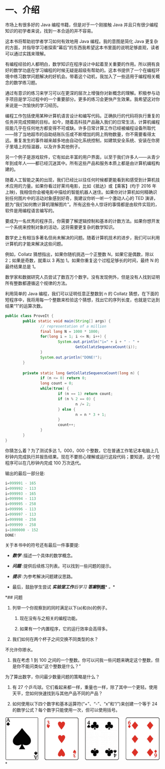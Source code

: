 # 一、介绍

市场上有很多好的 Java 编程书籍，但是对于一个刚接触 Java 并且只有很少编程知识的初学者来说，找到一本合适的并不容易。

这本书将帮助初学者学习如何有效地用 Java 编程。我的意图是简化 Java 更复杂的方面，并指导学习者探索“幕后”的东西我希望这本书里面的说明足够直观，读者可以通过实践来理解。

有编程经验的人都明白，数学知识在程序设计中起着至关重要的作用。所以拥有良好的数学功底在学习编程的时候无疑是超级有帮助的。这本书提供了一个在编程环境中练习数学问题解决的好机会。带着这个动机，我加入了一些适用于编程相关概念的数学练习题。

通过有意识的练习来学习可以在更深的层次上增强你对新概念的理解。积极参与动手项目是学习过程中的一个重要部分。更多的练习会更快产生效果。我希望这对你来说是一次愉快的学习经历。

编程工作包括使用某种计算机语言设计和编写代码。正确执行的代码将执行重复的任务并完成预期的目标。如今，随着高科技产品融入我们的日常生活，计算机编程技能几乎在任何地方都变得不可或缺。许多日常计算工作已经被编程设备所取代——除了当地超市的自助结账队伍或不断增加的网上购物数量，你不需要看得太远。重复发生的事件越来越多地由自动化系统控制，如建筑安全系统、安装在你房子里墙上的恒温器，以及许多其他例子。

另一个例子是游戏软件，它有如此丰富的用户界面，以至于我们许多人——从青少年到成年人——都已经沉迷其中。所有这些产品和服务本质上都是由计算机编程构建的。

随着人工智能之美的出现，我们已经比以往任何时候都更能看到和感受到计算机技术应用的力量。如果你看过好莱坞电影，比如《抵达》或【乘客】(均于 2016 年上映)，我相信你会被电影中描绘的智能机器人迷住。如果你对计算机如何精确识别任何图片中的活动对象感到好奇，我建议你听一听一个激动人心的 TED 演讲，题为“我们如何教计算机理解图片”。所有这些令人惊讶的事情都是由软件实现的，软件是用编程语言编写的。

要成为一名优秀的程序员，你需要了解逻辑控制和基本的计数方法。如果你想开发一个系统来控制对象的活动，这将需要更复杂的数学知识。

数学史上有相当多著名但尚未解决的问题。随着计算机技术的进步，我们可以利用计算机的才能来解决这些问题。

例如，Collatz 猜想指出，如果你随机挑选一个正整数 N，如果它是偶数，除以 2；如果是奇数，就乘以 3 再加 1。如果你重复这个过程足够长的时间，最终 N 的最终结果总是 1。

数学家和数据研究人员尝试了数百万个数字。没有发现例外，但是没有人找到证明所有整数都遵循这个规律的方法。

利用简单的 Java 编程，我们可以证明任意正整数到 n 的 Collatz 猜想，在下面的短程序中，我将用每一个整数来检验这个猜想，找出它的序列长度，也就是它达到结果“1”的运算次数。

```java
public class ProveIt {
        public static void main(String[] args) {
                // representation of a million
                final long N = 1000 * 1000;
                for(long i = 1; i <= N; i++) {
                        System.out.println("i=" + i + " - " +
                                GetCollatzSequenceCount(i));
                }
                System.out.println("DONE!");
        }

        private static long GetCollatzSequenceCount(long n) {
                if (n <= 0) return 0;
                long count = 0;
                while(true) {
                        if (n == 1) return count;
                        if (n % 2 == 0) {
                                n /= 2;
                        } else {
                                n = n * 3 + 1;
                        }
                        count++;
                }
        }
}

```

你猜怎么着？为了测试多达 1，000，000 个整数，它在普通工作笔记本电脑上几秒钟内完成执行并报告结果。现在不要担心理解或运行这段代码；要知道，这个短程序可以在几秒钟内完成 100 万次迭代。

输出的最后一部分是:

```java
i=999991 - 165
i=999992 - 113
i=999993 - 165
i=999994 - 113
i=999995 - 258
i=999996 - 113
i=999997 - 113
i=999998 - 258
i=999999 - 258
i=1000000 - 152
DONE!

```

关于本书中的符号还有最后一件事要提:

*   ***数学*** :描述一个具体的数学概念。

*   ***问题*** :提供后续练习列表。可以找到一些问题的提示。

*   ***提示*** :为参考解决问题建议思路。

*   最后，鼓励学生尝试 ***实验室工作****后学习 ***答案******例题*** *。**

 *## 问题

1.  列举一个你观察到的同时满足以下(a)和(b)的例子。
    1.  现在没有与之相关的编程功能。

    2.  如果有一个内置程序，它的运行效率会高得多。

2.  我们如何在两个杯子之间交换不同类型的水？

不允许你掺水。

1.  我在考虑 1 到 100 之间的一个整数。你可以问我一些问题来确定这个整数，但是你不能问类似“这个整数是什么？”

为了算出数字，你问最少数量问题的策略是什么？

1.  有 27 个乒乓球。它们看起来都一样，重量也一样，除了其中一个更轻。使用天平，您如何快速找到与其他产品不同的产品？

2.  如何使用以下四个数字和基本运算符(“+”、“-”、“x”和“/”)来创建一个等于 24 的数学公式？每个数字只能使用一次，但可以使用括号。

![img/485723_1_En_1_Figa_HTML.jpg](img/485723_1_En_1_Figa_HTML.jpg)*